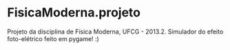 FisicaModerna.projeto
=====================

Projeto da disciplina de Física Moderna, UFCG - 2013.2. Simulador do efeito foto-elétrico feito em pygame! :)
